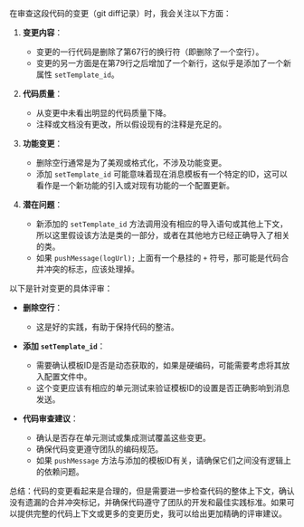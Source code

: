 在审查这段代码的变更（git diff记录）时，我会关注以下方面：

1. **变更内容**：
    - 变更的一行代码是删除了第67行的换行符（即删除了一个空行）。
    - 变更的另一方面是在第79行之后增加了一个新行，这似乎是添加了一个新属性 `setTemplate_id`。

2. **代码质量**：
    - 从变更中未看出明显的代码质量下降。
    - 注释或文档没有更改，所以假设现有的注释是充足的。

3. **功能变更**：
    - 删除空行通常是为了美观或格式化，不涉及功能变更。
    - 添加 `setTemplate_id` 可能意味着现在消息模板有一个特定的ID，这可以看作是一个新功能的引入或对现有功能的一个配置更新。

4. **潜在问题**：
    - 新添加的 `setTemplate_id` 方法调用没有相应的导入语句或其他上下文，所以这里假设该方法是类的一部分，或者在其他地方已经正确导入了相关的类。
    - 如果 `pushMessage(logUrl);` 上面有一个悬挂的 `+` 符号，那可能是代码合并冲突的标志，应该处理掉。

以下是针对变更的具体评审：

- **删除空行**：
    - 这是好的实践，有助于保持代码的整洁。

- **添加 `setTemplate_id`**：
    - 需要确认模板ID是否是动态获取的，如果是硬编码，可能需要考虑将其放入配置文件中。
    - 这个变更应该有相应的单元测试来验证模板ID的设置是否正确影响到消息发送。

- **代码审查建议**：
    - 确认是否存在单元测试或集成测试覆盖这些变更。
    - 确保代码变更遵守团队的编码规范。
    - 如果 `pushMessage` 方法与添加的模板ID有关，请确保它们之间没有逻辑上的依赖问题。

总结：代码的变更看起来是合理的，但是需要进一步检查代码的整体上下文，确认没有遗漏的合并冲突标记，并确保代码遵守了团队的开发和最佳实践标准。如果可以提供完整的代码上下文或更多的变更历史，我可以给出更加精确的评审建议。